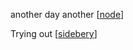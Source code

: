 another day another [[node]] 

Trying out [[sidebery]]

[//begin]: # "Autogenerated link references for markdown compatibility"
[node]: node.md "node"
[sidebery]: sidebery.md "sidebery"
[//end]: # "Autogenerated link references"

